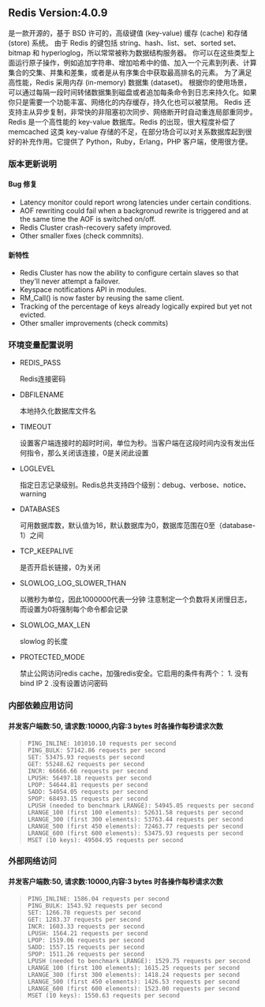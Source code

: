 
## Redis Version:4.0.9
是一款开源的，基于 BSD 许可的，高级键值 (key-value) 缓存 (cache) 和存储 (store) 系统。
由于 Redis 的键包括 string、hash、list、set、sorted set、bitmap 和 hyperloglog，所以常常被称为数据结构服务器。
你可以在这些类型上面运行原子操作，例如追加字符串、增加哈希中的值、加入一个元素到列表、计算集合的交集、并集和差集，或者是从有序集合中获取最高排名的元素。
为了满足高性能，Redis 采用内存 (in-memory) 数据集 (dataset)。
根据你的使用场景，可以通过每隔一段时间转储数据集到磁盘或者追加每条命令到日志来持久化。如果你只是需要一个功能丰富、网络化的内存缓存，持久化也可以被禁用。
Redis 还支持主从异步复制，非常快的非阻塞初次同步、网络断开时自动重连局部重同步。
Redis 是一个高性能的 key-value 数据库。Redis 的出现，很大程度补偿了 memcached 这类 key-value 存储的不足，在部分场合可以对关系数据库起到很好的补充作用。它提供了 Python，Ruby，Erlang，PHP 客户端，使用很方便。

### 版本更新说明
#### Bug 修复

* Latency monitor could report wrong latencies under certain conditions.
* AOF rewriting could fail when a backgronud rewrite is triggered and at the same time the AOF is switched on/off.
* Redis Cluster crash-recovery safety improved.
* Other smaller fixes (check commnits).

#### 新特性

* Redis Cluster has now the ability to configure certain slaves so that they'll never attempt a failover.
* Keyspace notifications API in modules.
* RM_Call() is now faster by reusing the same client.
* Tracking of the percentage of keys already logically expired but yet not evicted.
* Other smaller improvements (check commits)

### 环境变量配置说明

* REDIS_PASS

  Redis连接密码

* DBFILENAME    

  本地持久化数据库文件名

* TIMEOUT    

  设置客户端连接时的超时时间，单位为秒。当客户端在这段时间内没有发出任何指令，那么关闭该连接，0是关闭此设置

* LOGLEVEL

  指定日志记录级别。Redis总共支持四个级别：debug、verbose、notice、warning

* DATABASES

  可用数据库数，默认值为16，默认数据库为0，数据库范围在0至（database-1）之间

* TCP_KEEPALIVE

  是否开启长链接，0为关闭

* SLOWLOG_LOG_SLOWER_THAN

  以微秒为单位，因此1000000代表一分钟 注意制定一个负数将关闭慢日志，而设置为0将强制每个命令都会记录

* SLOWLOG_MAX_LEN

  slowlog 的长度

* PROTECTED_MODE

  禁止公网访问redis cache，加强redis安全。它启用的条件有两个： 1. 没有bind IP   2 .没有设置访问密码



### 内部依赖应用访问 

#### 并发客户端数:50, 请求数:10000,内容:3 bytes 时各操作每秒请求次数 

> ```
> PING_INLINE: 101010.10 requests per second
> PING_BULK: 57142.86 requests per second
> SET: 53475.93 requests per second
> GET: 55248.62 requests per second
> INCR: 66666.66 requests per second
> LPUSH: 56497.18 requests per second
> LPOP: 54644.81 requests per second
> SADD: 54054.05 requests per second
> SPOP: 68493.15 requests per second
> LPUSH (needed to benchmark LRANGE): 54945.05 requests per second
> LRANGE_100 (first 100 elements): 52631.58 requests per second
> LRANGE_300 (first 300 elements): 53763.44 requests per second
> LRANGE_500 (first 450 elements): 72463.77 requests per second
> LRANGE_600 (first 600 elements): 53475.93 requests per second
> MSET (10 keys): 49504.95 requests per second
> ```

### 外部网络访问

#### 并发客户端数:50, 请求数:10000,内容:3 bytes 时各操作每秒请求次数

> ```
> PING_INLINE: 1586.04 requests per second
> PING_BULK: 1543.92 requests per second
> SET: 1266.78 requests per second
> GET: 1283.37 requests per second
> INCR: 1603.33 requests per second
> LPUSH: 1564.21 requests per second
> LPOP: 1519.06 requests per second
> SADD: 1557.15 requests per second
> SPOP: 1511.26 requests per second
> LPUSH (needed to benchmark LRANGE): 1529.75 requests per second
> LRANGE_100 (first 100 elements): 1615.25 requests per second
> LRANGE_300 (first 300 elements): 1418.24 requests per second
> LRANGE_500 (first 450 elements): 1426.53 requests per second
> LRANGE_600 (first 600 elements): 1523.00 requests per second
> MSET (10 keys): 1550.63 requests per second
> ```

